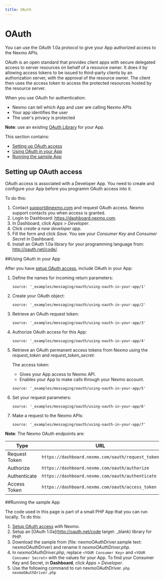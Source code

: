 ```yaml
---
title: OAuth
---
```


# OAuth

You can use the  OAuth 1.0a protocol to give your App authorized access to the Nexmo APIs.

OAuth is an open standard that provides client apps with secure delegated access to server resources on behalf of a resource owner. It does it by allowing access tokens to be issued to third-party clients by an authorization server, with the approval of the resource owner. The client then uses the access token to access the protected resources hosted by the resource server.

When you use OAuth for authentication:

* Nexmo can tell which App and user are calling Nexmo APIs
* Your app identifies the user
* The user's privacy is protected

**Note**: use an existing [OAuth Library](http://oauth.net/code/) for your App.

This section contains:

* [Setting up OAuth access](#setup)
* [Using OAuth in your App](#using)
* [Running the sample App](#running)

## Setting up OAuth access

OAuth access is associated with a Developer App. You need to create and configure your App before you programm OAuth access into it.

To do this:

1. Contact <support@nexmo.com> and request OAuth access. Nexmo support contacts you when access is granted.
3. Login to Dashboard: <https://dashboard.nexmo.com>.
4. In Dashboard, click *Apps* > *Developer*.
5. Click *create a new developer app*.
6. Fill the form and click *Save*. You see your *Consumer Key* and *Consumer Secret* in Dashboard.
7. Install an OAuth 1.0a library for your programming language from: <http://oauth.net/code/>.

##Using OAuth in your App

After you have [setup OAuth access](#setup), include OAuth in your App:

1. Define the names for incoming return parameters:

    ```tabbed_examples
    source: '_examples/messaging/oauth/using-oauth-in-your-app/1'
    ```

2. Create your OAuth object:

    ```tabbed_examples
    source: '_examples/messaging/oauth/using-oauth-in-your-app/2'
    ```

3. Retrieve an OAuth request token:

    ```tabbed_examples
    source: '_examples/messaging/oauth/using-oauth-in-your-app/3'
    ```

4. Authorize OAuth access for this App:

    ```tabbed_examples
    source: '_examples/messaging/oauth/using-oauth-in-your-app/4'
    ```

5. Retrieve an OAuth permanent access tokens from Nexmo using the *request_token* and *request_token_secret*:

    The access token:
    * Gives your App access to Nexmo API.
    * Enables your App to make calls through your Nexmo account.

    ```tabbed_examples
    source: '_examples/messaging/oauth/using-oauth-in-your-app/5'
    ```

6. Set your request parameters:

    ```tabbed_examples
    source: '_examples/messaging/oauth/using-oauth-in-your-app/6'
    ```

6. Make a request to the Nexmo APIs:

    ```tabbed_examples
    source: '_examples/messaging/oauth/using-oauth-in-your-app/7'
    ```

**Note**: The Nexmo OAuth endpoints are:

Type | URL
-- | --
Request Token | `https://dashboard.nexmo.com/oauth/request_token`
Authorize | `https://dashboard.nexmo.com/oauth/authorize`
Authenticate | `https://dashboard.nexmo.com/oauth/authenticate`
Access Token | `https://dashboard.nexmo.com/oauth/access_token`

<a name="running"></a>
##Running the sample App

The code used in this page is part of a small PHP App that you can run locally. To do this:

1. [Setup OAuth access](#setup) with Nexmo.
2. Setup an [OAuth 1.0a](http://oauth.net/code target: _blank) library for PHP.
2. Download the sample from (file: nexmoOAuthDriver.sample text: nexmoOAuthDriver) and rename it *nexmoOAuthDriver.php*.
3. In *nexmoOAuthDriver.php*, replace `<YOUR Consumer Key>` and `<YOUR Consumer Secret>` with the values for your App.
  To find your Consumer Key and Secret, in **Dashboard**, click *Apps* > *Developer*.
3. Use the following command to run nexmoOAuthDriver.
	``php nexmoOAuthDriver.php``
